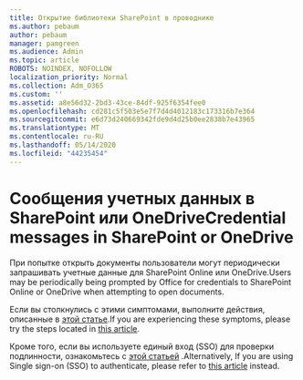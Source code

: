```yaml
---
title: Открытие библиотеки SharePoint в проводнике
ms.author: pebaum
author: pebaum
manager: pamgreen
ms.audience: Admin
ms.topic: article
ROBOTS: NOINDEX, NOFOLLOW
localization_priority: Normal
ms.collection: Adm_O365
ms.custom: ''
ms.assetid: a8e56d32-2bd3-43ce-84df-925f6354fee0
ms.openlocfilehash: cd281c5f503e5e7f7d4d4012183c173316b7e364
ms.sourcegitcommit: e6d73d240669342fde9d4d25b0ee2838b7e43965
ms.translationtype: MT
ms.contentlocale: ru-RU
ms.lasthandoff: 05/14/2020
ms.locfileid: "44235454"
---
```

# <a name="credential-messages-in-sharepoint-or-onedrive"></a><span data-ttu-id="087fc-102">Сообщения учетных данных в SharePoint или OneDrive</span><span class="sxs-lookup"><span data-stu-id="087fc-102">Credential messages in SharePoint or OneDrive</span></span>

<span data-ttu-id="087fc-103">При попытке открыть документы пользователи могут периодически запрашивать учетные данные для SharePoint Online или OneDrive.</span><span class="sxs-lookup"><span data-stu-id="087fc-103">Users may be periodically being prompted by Office for credentials to SharePoint Online or OneDrive when attempting to open documents.</span></span>

<span data-ttu-id="087fc-104">Если вы столкнулись с этими симптомами, выполните действия, описанные в [этой статье](https://support.microsoft.com/help/2913639/office-applications-periodically-prompt-for-credentials-to-sharepoint).</span><span class="sxs-lookup"><span data-stu-id="087fc-104">If you are experiencing these symptoms, please try the steps located in [this article](https://support.microsoft.com/help/2913639/office-applications-periodically-prompt-for-credentials-to-sharepoint).</span></span>

<span data-ttu-id="087fc-105">Кроме того, если вы используете единый вход (SSO) для проверки подлинности, ознакомьтесь с [этой статьей](https://support.microsoft.com/help/4025962/cant-sign-in-after-update-to-office-2016-build-16-0-7967-on-windows-10) .</span><span class="sxs-lookup"><span data-stu-id="087fc-105">Alternatively, If you are using Single sign-on (SSO) to authenticate, please refer to [this article](https://support.microsoft.com/help/4025962/cant-sign-in-after-update-to-office-2016-build-16-0-7967-on-windows-10) instead.</span></span>
